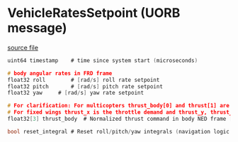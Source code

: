 # VehicleRatesSetpoint (UORB message)



[source file](https://github.com/PX4/PX4-Autopilot/blob/release/1.15/msg/VehicleRatesSetpoint.msg)

```c
uint64 timestamp	# time since system start (microseconds)

# body angular rates in FRD frame
float32 roll		# [rad/s] roll rate setpoint
float32 pitch		# [rad/s] pitch rate setpoint
float32 yaw		# [rad/s] yaw rate setpoint

# For clarification: For multicopters thrust_body[0] and thrust[1] are usually 0 and thrust[2] is the negative throttle demand.
# For fixed wings thrust_x is the throttle demand and thrust_y, thrust_z will usually be zero.
float32[3] thrust_body	# Normalized thrust command in body NED frame [-1,1]

bool reset_integral # Reset roll/pitch/yaw integrals (navigation logic change)

```
